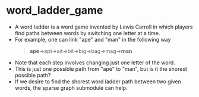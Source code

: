 # word_ladder_game
-  A word ladder is a word game invented by Lewis Carroll in which players find paths between words by switching one letter at a time.<br>
-  For example, one can link "ape" and "man" in the following way<br>
   >__ape__->apt->ait->bit->big->bag->mag->__man__<br>
-  Note that each step involves changing just one letter of the word.<br>
-  This is just one possible path from "ape" to "man", but is it the shorest possible path?<br>
-  If we desire to find the shorest word ladder path between two given words, the sparse graph submodule can help.<br>
